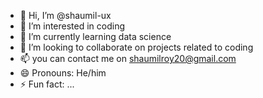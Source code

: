 - 👋 Hi, I’m @shaumil-ux
- 👀 I’m interested in coding
- 🌱 I’m currently learning data science
- 💞️ I’m looking to collaborate on projects related to coding
- 📫 you can contact me on shaumilroy20@gmail.com
- 😄 Pronouns: He/him
- ⚡ Fun fact: ...

<!---
shaumil-ux/shaumil-ux is a ✨ special ✨ repository because its `README.md` (this file) appears on your GitHub profile.
You can click the Preview link to take a look at your changes.
--->
